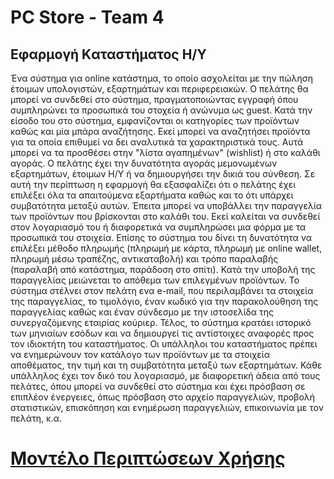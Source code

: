 # PC Store - Team 4

## Εφαρμογή Kαταστήματος Η/Υ

Ένα σύστημα για online κατάστημα, το οποίο ασχολείται με την πώληση έτοιμων υπολογιστών, εξαρτημάτων και περιφερειακών.
Ο πελάτης θα μπορεί να συνδεθεί στο σύστημα, πραγματοποιώντας εγγραφή όπου συμπληρώνει τα προσωπικά του στοχεία ή ανώνυμα ως guest.
Κατά την είσοδο του στο σύστημα, εμφανίζονται οι κατηγορίες των προϊόντων καθώς και μία μπάρα αναζήτησης. Εκεί μπορεί να αναζητήσει προϊόντα για τα οποία επιθυμεί να δει αναλυτικά τα χαρακτηριστικά τους. Αυτά μπορεί να τα προσθέσει στην "λίστα αγαπημένων" (wishlist) ή στο καλάθι αγοράς.
Ο πελάτης έχει την δυνατότητα αγοράς μεμονωμένων εξαρτημάτων, έτοιμων Η/Υ ή να δημιουργήσει την δικιά του σύνθεση. Σε αυτή την περίπτωση η εφαρμογή θα εξασφαλίζει ότι ο πελάτης έχει επιλέξει όλα τα απαιτούμενα εξαρτήματα καθώς και το ότι υπάρχει συμβατότητα μεταξύ αυτών.
Έπειτα μπορεί να υποβάλλει την παραγγελία των προϊόντων που βρίσκονται στο καλάθι του. Εκεί καλείται να συνδεθεί στον λογαριασμό του ή διαφορετικά να συμπληρώσει μια φόρμα με τα προσωπικά του στοιχεία.
Επίσης το σύστημα του δίνει τη δυνατότητα να επιλέξει μέθοδο πληρωμής (πληρωμή με κάρτα, πληρωμή με online wallet, πληρωμή μέσω τραπέζης, αντικαταβολή) και τρόπο παραλαβής (παραλαβή από κατάστημα, παράδοση στο σπίτι).
Κατά την υποβολή της παραγγελίας μειώνεται το απόθεμα των επιλεγμένων προϊόντων.
Το σύστημα στέλνει στον πελάτη ενα e-mail, που περιλαμβάνει τα στοιχεία της παραγγελίας, το τιμολόγιο, έναν κωδικό για την παρακολούθηση της παραγγελίας καθώς και έναν σύνδεσμο με την ιστοσελίδα της συνεργαζόμενης εταιρίας κούριερ.
Τέλος, το σύστημα κρατάει ιστορικό των μηνιαίων εσόδων και να δημιουργεί τις αντίστοιχες αναφορές προς τον ιδιοκτήτη του καταστήματος.
Οι υπάλληλοι του καταστήματος πρέπει να ενημερώνουν τον κατάλογο των προϊόντων με τα στοιχεία αποθέματος, την τιμή και τη συμβατότητα μεταξύ των εξαρτημάτων.
Κάθε υπάλληλος έχει τον δικό του λογαριασμό, με διαφορετική άδεια από τους πελάτες, όπου μπορεί να συνδεθεί στο σύστημα και έχει πρόσβαση σε επιπλέον ένεργειες, όπως πρόσβαση στο αρχείο παραγγελιών, προβολή στατιστικών, επισκόπηση και ενημέρωση παραγγελιών, επικοινωνία με τον πελάτη, κ.α. 

# [<a href="https://gitlab.com/softeng-2019-20/pc-store/-/blob/master/use-case-model.md">Μοντέλο Περιπτώσεων Χρήσης</a>](https://gitlab.com/softeng-2019-20/pc-store/-/blob/master/use-case-model.md)